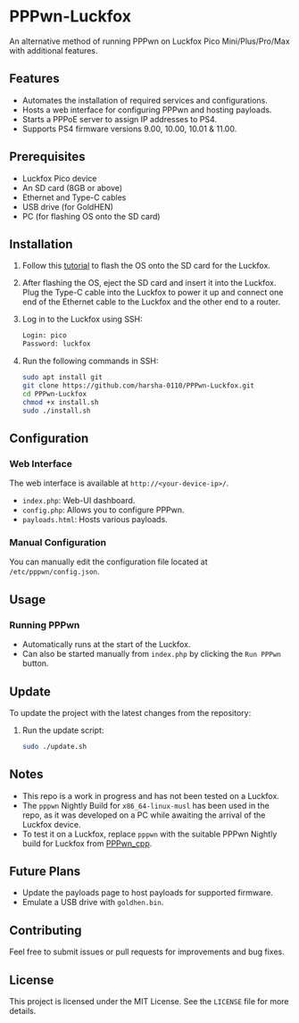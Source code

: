 # PPPwn-Luckfox

An alternative method of running PPPwn on Luckfox Pico Mini/Plus/Pro/Max with additional features.

## Features

- Automates the installation of required services and configurations.
- Hosts a web interface for configuring PPPwn and hosting payloads.
- Starts a PPPoE server to assign IP addresses to PS4.
- Supports PS4 firmware versions 9.00, 10.00, 10.01 & 11.00.

## Prerequisites

- Luckfox Pico device
- An SD card (8GB or above)
- Ethernet and Type-C cables
- USB drive (for GoldHEN)
- PC (for flashing OS onto the SD card)

## Installation

1. Follow this [tutorial](https://wiki.luckfox.com/Luckfox-Pico/Luckfox-Pico-quick-start) to flash the OS onto the SD card for the Luckfox.

2. After flashing the OS, eject the SD card and insert it into the Luckfox. Plug the Type-C cable into the Luckfox to power it up and connect one end of the Ethernet cable to the Luckfox and the other end to a router.

3. Log in to the Luckfox using SSH:
    ```sh
    Login: pico
    Password: luckfox
    ```

4. Run the following commands in SSH:
   ```sh
   sudo apt install git
   git clone https://github.com/harsha-0110/PPPwn-Luckfox.git
   cd PPPwn-Luckfox
   chmod +x install.sh
   sudo ./install.sh
   ```

## Configuration

### Web Interface

The web interface is available at `http://<your-device-ip>/`.
- `index.php`: Web-UI dashboard.
- `config.php`: Allows you to configure PPPwn.
- `payloads.html`: Hosts various payloads.

### Manual Configuration

You can manually edit the configuration file located at `/etc/pppwn/config.json`.

## Usage

### Running PPPwn

- Automatically runs at the start of the Luckfox.
- Can also be started manually from `index.php` by clicking the `Run PPPwn` button.

## Update

To update the project with the latest changes from the repository:

1. Run the update script:
   ```sh
   sudo ./update.sh
   ```

## Notes
- This repo is a work in progress and has not been tested on a Luckfox.
- The `pppwn` Nightly Build for `x86_64-linux-musl` has been used in the repo, as it was developed on a PC while awaiting the arrival of the Luckfox device.
- To test it on a Luckfox, replace `pppwn` with the suitable PPPwn Nightly build for Luckfox from [PPPwn_cpp](https://github.com/xfangfang/PPPwn_cpp).

## Future Plans
- Update the payloads page to host payloads for supported firmware.
- Emulate a USB drive with `goldhen.bin`.

## Contributing

Feel free to submit issues or pull requests for improvements and bug fixes.

## License

This project is licensed under the MIT License. See the `LICENSE` file for more details.